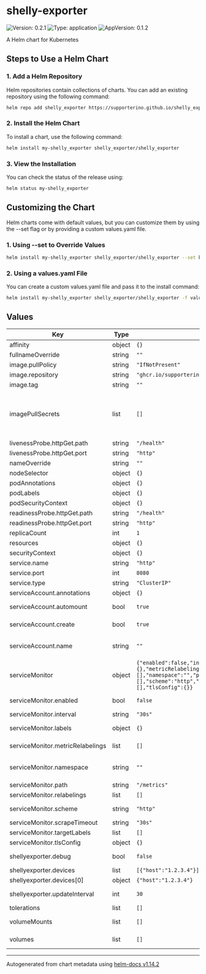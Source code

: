 # shelly-exporter

![Version: 0.2.1](https://img.shields.io/badge/Version-0.2.1-informational?style=flat-square) ![Type: application](https://img.shields.io/badge/Type-application-informational?style=flat-square) ![AppVersion: 0.1.2](https://img.shields.io/badge/AppVersion-0.1.2-informational?style=flat-square)

A Helm chart for Kubernetes

## Steps to Use a Helm Chart

### 1. Add a Helm Repository

Helm repositories contain collections of charts. You can add an existing repository using the following command:

```bash
helm repo add shelly_exporter https://supporterino.github.io/shelly_exporter
```

### 2. Install the Helm Chart

To install a chart, use the following command:

```bash
helm install my-shelly_exporter shelly_exporter/shelly_exporter
```

### 3. View the Installation

You can check the status of the release using:

```bash
helm status my-shelly_exporter
```

## Customizing the Chart

Helm charts come with default values, but you can customize them by using the --set flag or by providing a custom values.yaml file.

### 1. Using --set to Override Values
```bash
helm install my-shelly_exporter shelly_exporter/shelly_exporter --set key1=value1,key2=value2
```

### 2. Using a values.yaml File
You can create a custom values.yaml file and pass it to the install command:

```bash
helm install my-shelly_exporter shelly_exporter/shelly_exporter -f values.yaml
```

## Values

| Key | Type | Default | Description |
|-----|------|---------|-------------|
| affinity | object | `{}` |  |
| fullnameOverride | string | `""` |  |
| image.pullPolicy | string | `"IfNotPresent"` |  |
| image.repository | string | `"ghcr.io/supporterino/shelly_exporter"` |  |
| image.tag | string | `""` |  |
| imagePullSecrets | list | `[]` | This is for the secretes for pulling an image from a private repository more information can be found here: https://kubernetes.io/docs/tasks/configure-pod-container/pull-image-private-registry/ |
| livenessProbe.httpGet.path | string | `"/health"` |  |
| livenessProbe.httpGet.port | string | `"http"` |  |
| nameOverride | string | `""` | This is to override the chart name. |
| nodeSelector | object | `{}` |  |
| podAnnotations | object | `{}` |  |
| podLabels | object | `{}` |  |
| podSecurityContext | object | `{}` |  |
| readinessProbe.httpGet.path | string | `"/health"` |  |
| readinessProbe.httpGet.port | string | `"http"` |  |
| replicaCount | int | `1` |  |
| resources | object | `{}` |  |
| securityContext | object | `{}` |  |
| service.name | string | `"http"` |  |
| service.port | int | `8080` |  |
| service.type | string | `"ClusterIP"` |  |
| serviceAccount.annotations | object | `{}` | Annotations to add to the service account |
| serviceAccount.automount | bool | `true` | Automatically mount a ServiceAccount's API credentials? |
| serviceAccount.create | bool | `true` | Specifies whether a service account should be created |
| serviceAccount.name | string | `""` | The name of the service account to use. If not set and create is true, a name is generated using the fullname template |
| serviceMonitor | object | `{"enabled":false,"interval":"30s","labels":{},"metricRelabelings":[],"namespace":"","path":"/metrics","relabelings":[],"scheme":"http","scrapeTimeout":"30s","targetLabels":[],"tlsConfig":{}}` | Configuration for the Prometheus ServiceMonitor |
| serviceMonitor.enabled | bool | `false` | Enable or disable the creation of a ServiceMonitor resource |
| serviceMonitor.interval | string | `"30s"` | Interval at which metrics should be scraped |
| serviceMonitor.labels | object | `{}` | Labels to add to the ServiceMonitor resource |
| serviceMonitor.metricRelabelings | list | `[]` | Relabeling rules for the metrics before ingestion |
| serviceMonitor.namespace | string | `""` | Namespace where the ServiceMonitor resource should be created. Defaults to Release.Namespace |
| serviceMonitor.path | string | `"/metrics"` | Path to scrape for metrics |
| serviceMonitor.relabelings | list | `[]` | Relabeling rules for the scraped metrics |
| serviceMonitor.scheme | string | `"http"` | Scheme to use for scraping metrics (http or https) |
| serviceMonitor.scrapeTimeout | string | `"30s"` | Timeout for scraping metrics |
| serviceMonitor.targetLabels | list | `[]` | Target labels to add to the scraped metrics |
| serviceMonitor.tlsConfig | object | `{}` | TLS configuration for scraping metrics |
| shellyexporter.debug | bool | `false` | Enable or disable debug mode for the Shelly Exporter. |
| shellyexporter.devices | list | `[{"host":"1.2.3.4"}]` | List of Shelly devices to monitor. |
| shellyexporter.devices[0] | object | `{"host":"1.2.3.4"}` | IP address of the Shelly device. |
| shellyexporter.updateInterval | int | `30` | Interval (in seconds) at which the exporter updates device data. |
| tolerations | list | `[]` |  |
| volumeMounts | list | `[]` | Additional volumeMounts on the output Deployment definition. |
| volumes | list | `[]` | Additional volumes on the output Deployment definition. |

----------------------------------------------
Autogenerated from chart metadata using [helm-docs v1.14.2](https://github.com/norwoodj/helm-docs/releases/v1.14.2)
